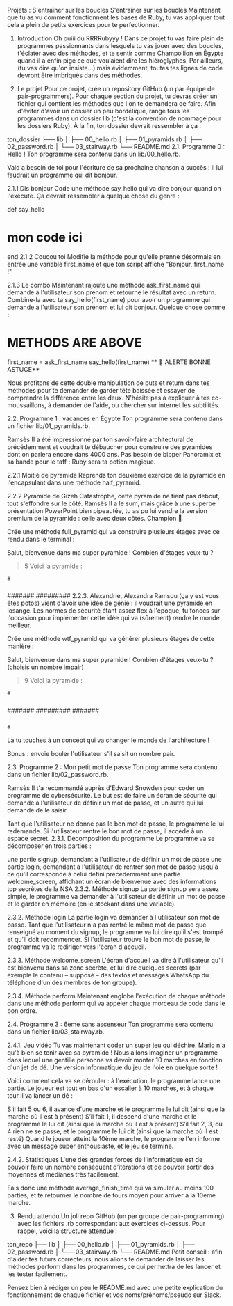 Projets : S'entraîner sur les boucles
S'entraîner sur les boucles
Maintenant que tu as vu comment fonctionnent les bases de Ruby, tu vas appliquer tout cela a plein de petits exercices pour te perfectionner.

1. Introduction
   Oh ouiii du RRRRubyyy ! Dans ce projet tu vas faire plein de programmes passionnants dans lesquels tu vas jouer avec des boucles, t'éclater avec des méthodes, et te sentir comme Champollion en Égypte quand il a enfin pigé ce que voulaient dire les hiéroglyphes. Par ailleurs, (tu vas dire qu'on insiste…) mais évidemment, toutes tes lignes de code devront être imbriqués dans des méthodes.

2. Le projet
   Pour ce projet, crée un repository GitHub (un par équipe de pair-programmers). Pour chaque section du projet, tu devras créer un fichier qui contient les méthodes que l'on te demandera de faire. Afin d'éviter d'avoir un dossier un peu bordélique, range tous les programmes dans un dossier lib (c'est la convention de nommage pour les dossiers Ruby). À la fin, ton dossier devrait ressembler à ça :

ton_dossier
├── lib
│ ├── 00_hello.rb
│ ├── 01_pyramids.rb
│ ├── 02_password.rb
│ └── 03_stairway.rb
└── README.md
2.1. Programme 0 : Hello !
Ton programme sera contenu dans un lib/00_hello.rb.

Vald a besoin de toi pour l'écriture de sa prochaine chanson à succès : il lui faudrait un programme qui dit bonjour.

2.1.1 Dis bonjour
Code une méthode say_hello qui va dire bonjour quand on l'exécute. Ça devrait ressembler à quelque chose du genre :

def say_hello

# mon code ici

end
2.1.2 Coucou toi
Modifie la méthode pour qu'elle prenne désormais en entrée une variable first_name et que ton script affiche "Bonjour, first_name !"

2.1.3 Le combo
Maintenant rajoute une méthode ask_first_name qui demande à l'utilisateur son prénom et retourne le résultat avec un return. Combine-la avec ta say_hello(first_name) pour avoir un programme qui demande à l'utilisateur son prénom et lui dit bonjour. Quelque chose comme :

# METHODS ARE ABOVE

first_name = ask_first_name
say_hello(first_name)
** 🚀 ALERTE BONNE ASTUCE**

Nous profitons de cette double manipulation de puts et return dans tes méthodes pour te demander de garder tête baissée et essayer de comprendre la différence entre les deux. N'hésite pas à expliquer à tes co-moussaillons, à demander de l'aide, ou chercher sur internet les subtilités.

2.2. Programme 1 : vacances en Égypte
Ton programme sera contenu dans un fichier lib/01_pyramids.rb.

Ramsès II a été impressionné par ton savoir-faire architectural de précédemment et voudrait te débaucher pour construire des pyramides dont on parlera encore dans 4000 ans. Pas besoin de bipper Panoramix et sa bande pour le taff : Ruby sera ta potion magique.

2.2.1 Moitié de pyramide
Reprends ton deuxième exercice de la pyramide en l'encapsulant dans une méthode half_pyramid.

2.2.2 Pyramide de Gizeh
Catastrophe, cette pyramide ne tient pas debout, tout s'effondre sur le côté. Ramsès II a le sum, mais grâce à une superbe présentation PowerPoint bien pipeautée, tu as pu lui vendre la version premium de la pyramide : celle avec deux côtés. Champion 🔺

Crée une méthode full_pyramid qui va construire plusieurs étages avec ce rendu dans le terminal :

Salut, bienvenue dans ma super pyramide ! Combien d'étages veux-tu ?

> 5
> Voici la pyramide :

    #

###

#####

#######
#########
2.2.3. Alexandrie, Alexandra
Ramsou (ça y est vous êtes potos) vient d'avoir une idée de génie : il voudrait une pyramide en losange. Les normes de sécurité étant assez flex à l'époque, tu fonces sur l'occasion pour implémenter cette idée qui va (sûrement) rendre le monde meilleur.

Crée une méthode wtf_pyramid qui va générer plusieurs étages de cette manière :

Salut, bienvenue dans ma super pyramide ! Combien d'étages veux-tu ? (choisis un nombre impair)

> 9
> Voici la pyramide :

    #

###

#####

#######
#########
#######

#####

###

    #

Là tu touches à un concept qui va changer le monde de l'architecture !

Bonus : envoie bouler l'utilisateur s'il saisit un nombre pair.

2.3. Programme 2 : Mon petit mot de passe
Ton programme sera contenu dans un fichier lib/02_password.rb.

Ramsès II t'a recommandé auprès d'Edward Snowden pour coder un programme de cybersécurité. Le but est de faire un écran de sécurité qui demande à l'utilisateur de définir un mot de passe, et un autre qui lui demande de le saisir.

Tant que l'utilisateur ne donne pas le bon mot de passe, le programme le lui redemande.
Si l'utilisateur rentre le bon mot de passe, il accède à un espace secret.
2.3.1. Décomposition du programme
Le programme va se décomposer en trois parties :

une partie signup, demandant à l'utilisateur de définir un mot de passe
une partie login, demandant à l'utilisateur de rentrer son mot de passe jusqu'à ce qu'il corresponde à celui défini précédemment
une partie welcome_screen, affichant un écran de bienvenue avec des informations top secrètes de la NSA
2.3.2. Méthode signup
La partie signup sera assez simple, le programme va demander à l'utilisateur de définir un mot de passe et le garder en mémoire (en le stockant dans une variable).

2.3.2. Méthode login
La partie login va demander à l'utilisateur son mot de passe. Tant que l'utilisateur n'a pas rentré le même mot de passe que renseigné au moment du signup, le programme va lui dire qu'il s'est trompé et qu'il doit recommencer. Si l'utilisateur trouve le bon mot de passe, le programme va le rediriger vers l'écran d'accueil.

2.3.3. Méthode welcome_screen
L'écran d'accueil va dire à l'utilisateur qu'il est bienvenu dans sa zone secrète, et lui dire quelques secrets (par exemple le contenu – supposé – des textos et messages WhatsApp du téléphone d'un des membres de ton groupe).

2.3.4. Méthode perform
Maintenant englobe l'exécution de chaque méthode dans une méthode perform qui va appeler chaque morceau de code dans le bon ordre.

2.4. Programme 3 : 6ème sans ascenseur
Ton programme sera contenu dans un fichier lib/03_stairway.rb.

2.4.1. Jeu vidéo
Tu vas maintenant coder un super jeu qui déchire. Mario n'a qu'à bien se tenir avec sa pyramide ! Nous allons imaginer un programme dans lequel une gentille personne va devoir monter 10 marches en fonction d'un jet de dé. Une version informatique du jeu de l'oie en quelque sorte !

Voici comment cela va se dérouler : à l'exécution, le programme lance une partie. Le joueur est tout en bas d'un escalier à 10 marches, et à chaque tour il va lancer un dé :

S’il fait 5 ou 6, il avance d'une marche et le programme le lui dit (ainsi que la marche où il est à présent)
S’il fait 1, il descend d'une marche et le programme le lui dit (ainsi que la marche où il est à présent)
S’il fait 2, 3, ou 4 rien ne se passe, et le programme le lui dit (ainsi que la marche où il est resté)
Quand le joueur atteint la 10ème marche, le programme l'en informe avec un message super enthousiaste, et le jeu se termine.

2.4.2. Statistiques
L'une des grandes forces de l'informatique est de pouvoir faire un nombre conséquent d'itérations et de pouvoir sortir des moyennes et médianes très facilement.

Fais donc une méthode average_finish_time qui va simuler au moins 100 parties, et te retourner le nombre de tours moyen pour arriver à la 10ème marche.

3. Rendu attendu
   Un joli repo GitHub (un par groupe de pair-programming) avec les fichiers .rb correspondant aux exercices ci-dessus. Pour rappel, voici la structure attendue :

ton_repo
├── lib
│ ├── 00_hello.rb
│ ├── 01_pyramids.rb
│ ├── 02_password.rb
│ └── 03_stairway.rb
└── README.md
Petit conseil : afin d'aider tes futurs correcteurs, nous allons te demander de laisser les méthodes perform dans les programmes, ce qui permettra de les lancer et les tester facilement.

Pensez bien à rédiger un peu le README.md avec une petite explication du fonctionnement de chaque fichier et vos noms/prénoms/pseudo sur Slack.
